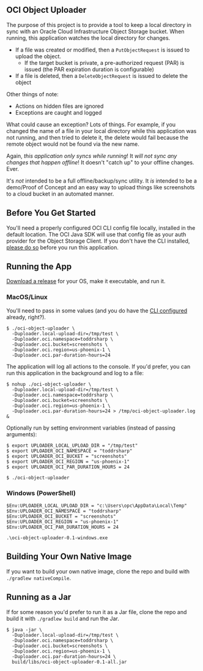 ## OCI Object Uploader 

The purpose of this project is to provide a tool to keep a local directory in sync with an Oracle Cloud Infrastructure Object Storage bucket. When running, this application watches the local directory for changes. 

* If a file was created or modified, then a `PutObjectRequest` is issued to upload the object.  
  * If the target bucket is private, a pre-authorized request (PAR) is issued (the PAR expiration duration is configurable)
* If a file is deleted, then a `DeleteObjectRequest` is issued to delete the object

Other things of note:

* Actions on hidden files are ignored
* Exceptions are caught and logged

What could cause an exception? Lots of things. For example, if you changed the name of a file in your local directory while this application was not running, and then tried to delete it, the delete would fail because the remote object would not be found via the new name.

Again, *this application only syncs while running*! It *will not sync any changes that happen offline*! It doesn't "catch up" to your offline changes. Ever.

It's *not* intended to be a full offline/backup/sync utility. It *is* intended to be a demo/Proof of Concept and an easy way to upload things like screenshots to a cloud bucket in an automated manner.

## Before You Get Started

You'll need a properly configured OCI CLI config file locally, installed in the default location. The OCI Java SDK will use that config file as your auth provider for the Object Storage Client. If you don't have the CLI installed, [please do so](https://docs.oracle.com/en-us/iaas/Content/API/SDKDocs/cliinstall.htm) before you run this application.

## Running the App

[Download a release](https://github.com/recursivecodes/oci-object-uploader/releases/latest) for your OS, make it executable, and run it. 

### MacOS/Linux
You'll need to pass in some values (and you do have the [CLI configured](#before-you-get-started) already, right?). 

```shell
$ ./oci-object-uploader \
  -Duploader.local-upload-dir=/tmp/test \
  -Duploader.oci.namespace=toddrsharp \
  -Duploader.oci.bucket=screenshots \
  -Duploader.oci.region=us-phoenix-1 \
  -Duploader.oci.par-duration-hours=24
```

The application will log all actions to the console. If you'd prefer, you can run this application in the background and log to a file:

```shell
$ nohup ./oci-object-uploader \
  -Duploader.local-upload-dir=/tmp/test \
  -Duploader.oci.namespace=toddrsharp \
  -Duploader.oci.bucket=screenshots \
  -Duploader.oci.region=us-phoenix-1 \
  -Duploader.oci.par-duration-hours=24 > /tmp/oci-object-uploader.log &
```

Optionally run by setting environment variables (instead of passing arguments):

```shell
$ export UPLOADER_LOCAL_UPLOAD_DIR = "/tmp/test"
$ export UPLOADER_OCI_NAMESPACE = "toddrsharp"
$ export UPLOADER_OCI_BUCKET = "screenshots"
$ export UPLOADER_OCI_REGION = "us-phoenix-1"
$ export UPLOADER_OCI_PAR_DURATION_HOURS = 24

$ ./oci-object-uploader
```

### Windows (PowerShell)

```shell
$Env:UPLOADER_LOCAL_UPLOAD_DIR = "c:\Users\opc\AppData\Local\Temp"
$Env:UPLOADER_OCI_NAMESPACE = "toddrsharp"
$Env:UPLOADER_OCI_BUCKET = "screenshots"
$Env:UPLOADER_OCI_REGION = "us-phoenix-1"
$Env:UPLOADER_OCI_PAR_DURATION_HOURS = 24

.\oci-object-uploader-0.1-windows.exe
```

## Building Your Own Native Image

If you want to build your own native image, clone the repo and build with `./gradlew nativeCompile`. 

## Running as a Jar

If for some reason you'd prefer to run it as a Jar file, clone the repo and build it with `./gradlew build` and run the Jar.

```shell
$ java -jar \
  -Duploader.local-upload-dir=/tmp/test \
  -Duploader.oci.namespace=toddrsharp \
  -Duploader.oci.bucket=screenshots \
  -Duploader.oci.region=us-phoenix-1 \
  -Duploader.oci.par-duration-hours=24 \
  build/libs/oci-object-uploader-0.1-all.jar
```